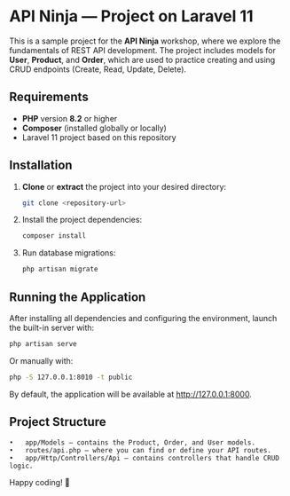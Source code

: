 # API Ninja — Project on Laravel 11

This is a sample project for the **API Ninja** workshop, where we explore the fundamentals of REST API development. The project includes models for **User**, **Product**, and **Order**, which are used to practice creating and using CRUD endpoints (Create, Read, Update, Delete).

## Requirements

- **PHP** version **8.2** or higher  
- **Composer** (installed globally or locally)  
- Laravel 11 project based on this repository  

## Installation

1. **Clone** or **extract** the project into your desired directory:

   ```bash
   git clone <repository-url>
   ```
2. Install the project dependencies:

    ```bash
    composer install
    ```
3.	Run database migrations:

    ```bash
    php artisan migrate
    ```
## Running the Application

After installing all dependencies and configuring the environment, launch the built-in server with:

```bash
php artisan serve
```
Or manually with:

```bash
php -S 127.0.0.1:8010 -t public
```

By default, the application will be available at http://127.0.0.1:8000.

## Project Structure
	•	app/Models — contains the Product, Order, and User models.
	•	routes/api.php — where you can find or define your API routes.
	•	app/Http/Controllers/Api — contains controllers that handle CRUD logic.


Happy coding! 🚀
